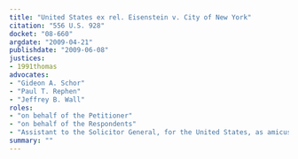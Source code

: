 ```yaml
---
title: "United States ex rel. Eisenstein v. City of New York"
citation: "556 U.S. 928"
docket: "08-660"
argdate: "2009-04-21"
publishdate: "2009-06-08"
justices:
- 1991thomas
advocates:
- "Gideon A. Schor"
- "Paul T. Rephen"
- "Jeffrey B. Wall"
roles:
- "on behalf of the Petitioner"
- "on behalf of the Respondents"
- "Assistant to the Solicitor General, for the United States, as amicus curiae, supporting the Respondents"
summary: ""
---
```


